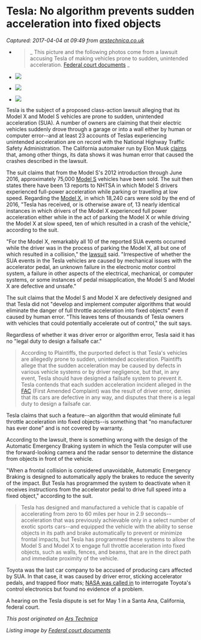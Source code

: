 # Tesla: No algorithm prevents sudden acceleration into fixed objects

_Captured: 2017-04-04 at 09:49 from [arstechnica.co.uk](https://arstechnica.co.uk/tech-policy/2017/04/tesla-says-there-is-no-legal-duty-to-design-a-failsafe-car/)_

  * > _ This picture and the following photos come from a lawsuit accusing Tesla of making vehicles prone to sudden, unintended acceleration. [Federal court documents](https://www.documentcloud.org/documents/3534570-Teslaamendedcomplaint.html) _

  * ![](https://cdn.arstechnica.net/wp-content/uploads/2017/04/Teslapic2-150x150.png)

  * ![](https://cdn.arstechnica.net/wp-content/uploads/2017/04/teslapic3-150x150.png)

  * ![](https://cdn.arstechnica.net/wp-content/uploads/2017/04/teslapic4-150x150.png)

Tesla is the subject of a proposed class-action lawsuit alleging that its Model X and Model S vehicles are prone to sudden, unintended acceleration (SUA). A number of owners are claiming that their electric vehicles suddenly drove through a garage or into a wall either by human or computer error--and at least 23 accounts of Teslas experiencing unintended acceleration are on record with the National Highway Traffic Safety Administration. The California automaker run by Elon Musk [claims](https://www.documentcloud.org/documents/3534581-Teslaresponse.html) that, among other things, its data shows it was human error that caused the crashes described in the lawsuit.

The suit claims that from the Model S's 2012 introduction through June 2016, approximately 75,000 [Model S](https://arstechnica.co.uk/cars/2017/01/tesla-model-s-rural-review-countryside/) vehicles have been sold. The suit then states there have been 13 reports to NHTSA in which Model S drivers experienced full-power acceleration while parking or travelling at low speed. Regarding the [Model X](https://arstechnica.co.uk/cars/2015/09/tesla-model-x-pricing-revealed-and-its-not-cheap/), in which 18,240 cars were sold by the end of 2016, "Tesla has received, or is otherwise aware of, 13 nearly identical instances in which drivers of the Model X experienced full power acceleration either while in the act of parking the Model X or while driving the Model X at slow speed, ten of which resulted in a crash of the vehicle," according to the suit.

"For the Model X, remarkably all 10 of the reported SUA events occurred while the driver was in the process of parking the Model X, all but one of which resulted in a collision," the [lawsuit](https://www.documentcloud.org/documents/3534570-Teslaamendedcomplaint.html) said. "Irrespective of whether the SUA events in the Tesla vehicles are caused by mechanical issues with the accelerator pedal, an unknown failure in the electronic motor control system, a failure in other aspects of the electrical, mechanical, or computer systems, or some instances of pedal misapplication, the Model S and Model X are defective and unsafe."

The suit claims that the Model S and Model X are defectively designed and that Tesla did not "develop and implement computer algorithms that would eliminate the danger of full throttle acceleration into fixed objects" even if caused by human error. "This leaves tens of thousands of Tesla owners with vehicles that could potentially accelerate out of control," the suit says.

Regardless of whether it was driver error or algorithm error, Tesla said it has no "legal duty to design a failsafe car."

> According to Plaintiffs, the purported defect is that Tesla's vehicles are allegedly prone to sudden, unintended acceleration. Plaintiffs allege that the sudden acceleration may be caused by defects in various vehicle systems or by driver negligence, but that, in any event, Tesla should have designed a failsafe system to prevent it. Tesla contends that each sudden acceleration incident alleged in the [FAC](https://www.documentcloud.org/documents/3534570-Teslaamendedcomplaint.html) (First Amended Complaint) was the result of driver error, denies that its cars are defective in any way, and disputes that there is a legal duty to design a failsafe car.

Tesla claims that such a feature--an algorithm that would eliminate full throttle acceleration into fixed objects--is something that "no manufacturer has ever done" and is not covered by warranty.

According to the lawsuit, there is something wrong with the design of the Automatic Emergency Braking system in which the Tesla computer will use the forward-looking camera and the radar sensor to determine the distance from objects in front of the vehicle.

"When a frontal collision is considered unavoidable, Automatic Emergency Braking is designed to automatically apply the brakes to reduce the severity of the impact. But Tesla has programmed the system to deactivate when it receives instructions from the accelerator pedal to drive full speed into a fixed object," according to the suit.

> Tesla has designed and manufactured a vehicle that is capable of accelerating from zero to 60 miles per hour in 2.9 seconds--acceleration that was previously achievable only in a select number of exotic sports cars--and equipped the vehicle with the ability to sense objects in its path and brake automatically to prevent or minimize frontal impacts, but Tesla has programmed these systems to allow the Model S and Model X to engage full throttle acceleration into fixed objects, such as walls, fences, and beams, that are in the direct path and immediate proximity of the vehicle.

Toyota was the last car company to be accused of producing cars affected by SUA. In that case, it was caused by driver error, sticking accelerator pedals, and trapped floor mats; [NASA was called in](https://www.nasa.gov/topics/nasalife/features/nesc-toyota-study.html) to interrogate Toyota's control electronics but found no evidence of a problem.

A hearing on the Tesla dispute is set for May 1 in a Santa Ana, California, federal court.

_This post originated on [Ars Technica](https://arstechnica.com/tech-policy/2017/04/tesla-says-there-is-no-legal-duty-to-design-a-failsafe-car/)_

_Listing image by [Federal court documents](https://www.documentcloud.org/documents/3534570-Teslaamendedcomplaint.html)_
